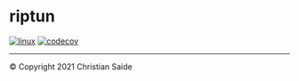 # riptun
[![linux](https://github.com/csaide/riptun/actions/workflows/linux.yml/badge.svg)](https://github.com/csaide/riptun/actions/workflows/linux.yml) [![codecov](https://codecov.io/gh/csaide/riptun/branch/develop/graph/badge.svg?token=JIJN96Q4RG)](https://codecov.io/gh/csaide/riptun)

---
&copy; Copyright 2021 Christian Saide
